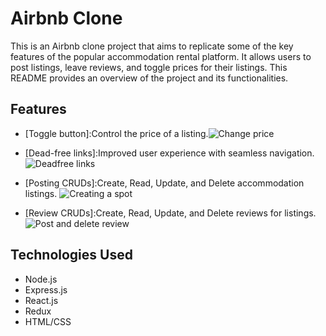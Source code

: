 # Airbnb Clone

This is an Airbnb clone project that aims to replicate 
some of the key features of the popular accommodation rental platform. It allows users to post listings, leave reviews, and toggle prices for their listings. This README provides an overview of the project and its functionalities.

## Features

- [Toggle button]:Control the price of a listing.![Change price](https://github.com/kishaonia/SNOWLFB/assets/110861069/427690ae-6fdb-4c1b-9f38-1cf05d98577a)

- [Dead-free links]:Improved user experience with seamless navigation.![Deadfree links](https://github.com/kishaonia/SNOWLFB/assets/110861069/0c245810-94a5-4cde-8ee6-ce91ddba1930)


- [Posting CRUDs]:Create, Read, Update, and Delete accommodation listings.
![Creating a spot](https://github.com/kishaonia/SNOWLFB/assets/110861069/d1cbd94d-e9cc-46db-a8a1-10b6708c780b)


- [Review CRUDs]:Create, Read, Update, and Delete reviews for listings.
![Post and delete review](https://github.com/kishaonia/SNOWLFB/assets/110861069/454f4470-2f4d-4b9b-b316-2660dafc3b29)


## Technologies Used
- Node.js
- Express.js
- React.js
- Redux
- HTML/CSS


